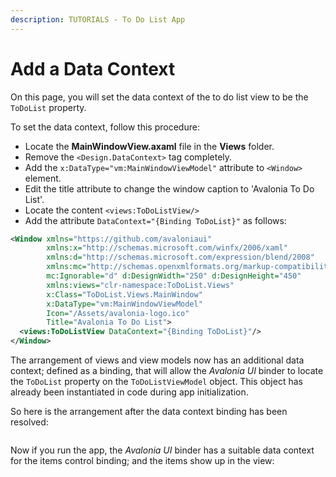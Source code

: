 ```yaml
---
description: TUTORIALS - To Do List App
---
```


# Add a Data Context

On this page, you will set the data context of the to do list view to be the `ToDoList` property.

To set the data context, follow this procedure:

- Locate the **MainWindowView.axaml** file in the **Views** folder.
- Remove the `<Design.DataContext>` tag completely.
- Add the `x:DataType="vm:MainWindowViewModel"` attribute to `<Window>` element.
- Edit the title attribute to change the window caption to 'Avalonia To Do List'.
- Locate the content `<views:ToDoListView/>`&#x20;
- Add the attribute `DataContext="{Binding ToDoList}"` as follows:

```xml
<Window xmlns="https://github.com/avaloniaui"
        xmlns:x="http://schemas.microsoft.com/winfx/2006/xaml"
        xmlns:d="http://schemas.microsoft.com/expression/blend/2008"
        xmlns:mc="http://schemas.openxmlformats.org/markup-compatibility/2006"
        mc:Ignorable="d" d:DesignWidth="250" d:DesignHeight="450"
        xmlns:views="clr-namespace:ToDoList.Views"
        x:Class="ToDoList.Views.MainWindow"
        x:DataType="vm:MainWindowViewModel"
        Icon="/Assets/avalonia-logo.ico"
        Title="Avalonia To Do List">
  <views:ToDoListView DataContext="{Binding ToDoList}"/>
</Window>
```

The arrangement of views and view models now has an additional data context; defined as a binding, that will allow the _Avalonia UI_ binder to locate the `ToDoList` property on the `ToDoListViewModel` object. This object has already been instantiated in code during app initialization.&#x20;

So here is the arrangement after the data context binding has been resolved:

<div style={{textAlign: 'center'}}>
  <img src="/img/gitbook-import/assets/image (20) (3).png" alt=""/>
</div>


Now if you run the app, the _Avalonia UI_ binder has a suitable data context for the items control binding; and the items show up in the view:

<div style={{textAlign: 'center'}}>
    <img src="/img/gitbook-import/assets/image (5) (1) (2).png" alt=""/>
</div>

